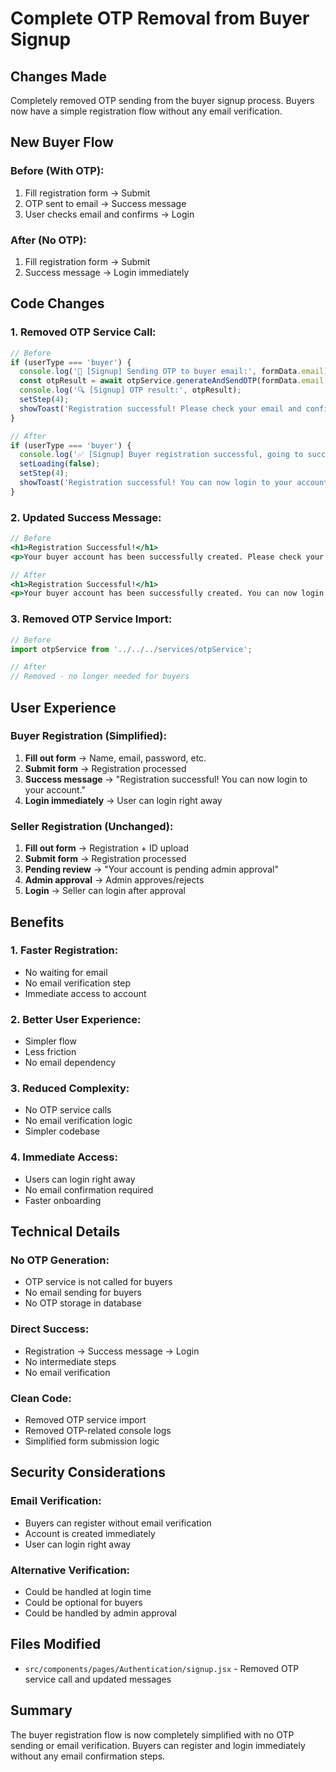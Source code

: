 # Complete OTP Removal from Buyer Signup

## Changes Made
Completely removed OTP sending from the buyer signup process. Buyers now have a simple registration flow without any email verification.

## New Buyer Flow

### **Before (With OTP):**
1. Fill registration form → Submit
2. OTP sent to email → Success message
3. User checks email and confirms → Login

### **After (No OTP):**
1. Fill registration form → Submit
2. Success message → Login immediately

## Code Changes

### **1. Removed OTP Service Call:**
```jsx
// Before
if (userType === 'buyer') {
  console.log('📧 [Signup] Sending OTP to buyer email:', formData.email);
  const otpResult = await otpService.generateAndSendOTP(formData.email, 'buyer', 'email_verification', formData.firstName);
  console.log('🔍 [Signup] OTP result:', otpResult);
  setStep(4);
  showToast('Registration successful! Please check your email and confirm it.', 'success');
}

// After
if (userType === 'buyer') {
  console.log('✅ [Signup] Buyer registration successful, going to success step');
  setLoading(false);
  setStep(4);
  showToast('Registration successful! You can now login to your account.', 'success');
}
```

### **2. Updated Success Message:**
```jsx
// Before
<h1>Registration Successful!</h1>
<p>Your buyer account has been successfully created. Please check your email and confirm it to complete your registration.</p>

// After
<h1>Registration Successful!</h1>
<p>Your buyer account has been successfully created. You can now login to start shopping!</p>
```

### **3. Removed OTP Service Import:**
```jsx
// Before
import otpService from '../../../services/otpService';

// After
// Removed - no longer needed for buyers
```

## User Experience

### **Buyer Registration (Simplified):**
1. **Fill out form** → Name, email, password, etc.
2. **Submit form** → Registration processed
3. **Success message** → "Registration successful! You can now login to your account."
4. **Login immediately** → User can login right away

### **Seller Registration (Unchanged):**
1. **Fill out form** → Registration + ID upload
2. **Submit form** → Registration processed
3. **Pending review** → "Your account is pending admin approval"
4. **Admin approval** → Admin approves/rejects
5. **Login** → Seller can login after approval

## Benefits

### **1. Faster Registration:**
- No waiting for email
- No email verification step
- Immediate access to account

### **2. Better User Experience:**
- Simpler flow
- Less friction
- No email dependency

### **3. Reduced Complexity:**
- No OTP service calls
- No email verification logic
- Simpler codebase

### **4. Immediate Access:**
- Users can login right away
- No email confirmation required
- Faster onboarding

## Technical Details

### **No OTP Generation:**
- OTP service is not called for buyers
- No email sending for buyers
- No OTP storage in database

### **Direct Success:**
- Registration → Success message → Login
- No intermediate steps
- No email verification

### **Clean Code:**
- Removed OTP service import
- Removed OTP-related console logs
- Simplified form submission logic

## Security Considerations

### **Email Verification:**
- Buyers can register without email verification
- Account is created immediately
- User can login right away

### **Alternative Verification:**
- Could be handled at login time
- Could be optional for buyers
- Could be handled by admin approval

## Files Modified
- `src/components/pages/Authentication/signup.jsx` - Removed OTP service call and updated messages

## Summary
The buyer registration flow is now completely simplified with no OTP sending or email verification. Buyers can register and login immediately without any email confirmation steps.



